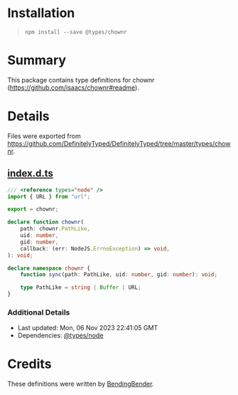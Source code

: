 # Installation
> `npm install --save @types/chownr`

# Summary
This package contains type definitions for chownr (https://github.com/isaacs/chownr#readme).

# Details
Files were exported from https://github.com/DefinitelyTyped/DefinitelyTyped/tree/master/types/chownr.
## [index.d.ts](https://github.com/DefinitelyTyped/DefinitelyTyped/tree/master/types/chownr/index.d.ts)
````ts
/// <reference types="node" />
import { URL } from "url";

export = chownr;

declare function chownr(
    path: chownr.PathLike,
    uid: number,
    gid: number,
    callback: (err: NodeJS.ErrnoException) => void,
): void;

declare namespace chownr {
    function sync(path: PathLike, uid: number, gid: number): void;

    type PathLike = string | Buffer | URL;
}

````

### Additional Details
 * Last updated: Mon, 06 Nov 2023 22:41:05 GMT
 * Dependencies: [@types/node](https://npmjs.com/package/@types/node)

# Credits
These definitions were written by [BendingBender](https://github.com/BendingBender).
